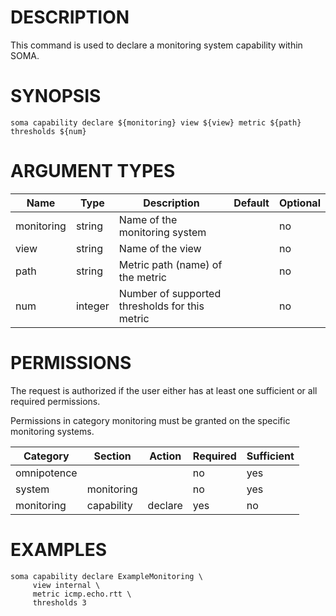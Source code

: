 # DESCRIPTION

This command is used to declare a monitoring system capability within SOMA.

# SYNOPSIS

```
soma capability declare ${monitoring} view ${view} metric ${path} thresholds ${num}
```

# ARGUMENT TYPES

Name | Type |     Description   | Default | Optional
 --- |  --- | ----------------- | ------- | --------
monitoring | string | Name of the monitoring system | | no
view | string | Name of the view | | no
path | string | Metric path (name) of the metric | | no
num | integer | Number of supported thresholds for this metric | | no

# PERMISSIONS

The request is authorized if the user either has at least one
sufficient or all required permissions.

Permissions in category monitoring must be granted on the specific
monitoring systems.

Category | Section | Action | Required | Sufficient
 ------- | ------- | ------ | -------- | ----------
omnipotence | | | no | yes
system | monitoring | | no | yes
monitoring | capability | declare | yes | no

# EXAMPLES

```
soma capability declare ExampleMonitoring \
     view internal \
     metric icmp.echo.rtt \
     thresholds 3
```
